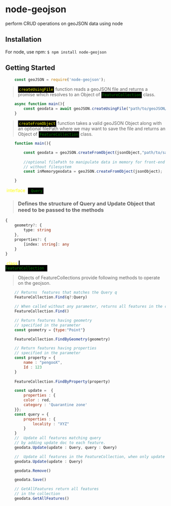 # node-geojson
perform CRUD operations on geoJSON data using node

## Installation 
For node, use npm: `$ npm install node-geojson`

## Getting Started 
```js
    const geoJSON = require('node-geojson');  
 ```
 > <code style="background:black; color: yellow;padding: 3px;  ">createUsingFile</code> function reads a geoJSON file and returns a promise which resolves to an Object of  <code style="background:black; color: green;padding: 3px;  ">FeatureCollection</code> class.
```js 
    async function main(){
        const geodata = await geoJSON.createUsingFile("path/to/geoJSON/file");
    }
```
 > <code style="background:black; color: yellow;padding: 3px;  ">createFromObject</code> function  takes a valid  geoJSON Object along with an optional filePath where we may  want to save the file and returns an Object of <code style="background:black; color: green;padding: 3px;  ">FeatureCollection</code>  class.
```js 
    function main(){

        const geodata = geoJSON.createFromObject(jsonObject,"path/to/save the file");
        
        //optional filePath to manipulate data in memory for front-end applications 
        // without filesystem
        const inMemorygeodata = geoJSON.createFromObject(jsonObject); 

    }
```

<span style="color:yellow ;padding: 4px"> interface </span> <code style="background:black; color: green;padding: 3px;"> Query </code>

> ### Defines the structure of Query and Update Object that need to be passed to the methods 
```ts 
{
    geometry?: {
        type: string
    },
    properties?: {
        [index: string]: any
    }
}
```

<span style="color:yellow ;padding: 4px"> class </span> <code style="background:black; color: green;padding: 3px;"> FeatureCollection </code>

> Objects of FeatureCollections provide following methods to operate on the geojson.

```js 
    // Returns  features that matches the Query q
    FeatureCollection.Find(q?:Query) 

    // When called without any parameter, returns all features in the collection
    FeatureCollection.Find() 
```
```js
    // Return features having geometry 
    // specified in the parameter 
    const geometry = {type:"Point"}

    FeatureCollection.FindByGeometry(geometry)
```

```js 
    // Return features having properties 
    // specified in the parameter 
    const property = {
        name : "pengooX",
        Id : 123
    }
    
    FeatureCollection.FindByProperty(property)
```

```js 
    const update =  {
        properties : {
        color : red,
        category : 'Quarantine zone'
    }};
    const query = {
        properties : {
            locality : "XYZ"
        }
    }
    //  Update all features matching query
    // by adding update doc to each feature.
    geodata.Update(update : Query, query : Query)

    //  Update all features in the FeatureCollection, when only update is passed 
    geodata.Update(update : Query)


```

```js
    geodata.Remove()
```

```js
    geodata.Save()
```


```js
    // GetAllFeatures return all features 
    // in the collection
    geodata.GetAllFeatures()
```

<!-- ## Example Usage -->
